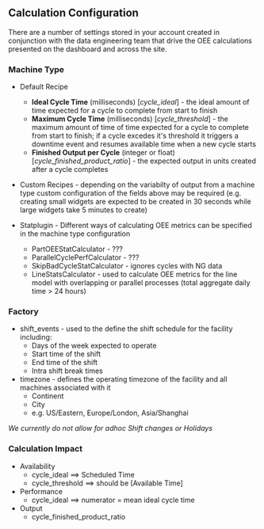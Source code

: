 ## Calculation Configuration

There are a number of settings stored in your account created in conjunction with the data engineering team that drive the OEE calculations presented on the dashboard and across the site.

### Machine Type

* Default Recipe
  * **Ideal Cycle Time** \(milliseconds\) [_cycle_ideal_] - the ideal amount of time expected for a cycle to complete from start to finish
  * **Maximum Cycle Time** \(milliseconds\) [_cycle_threshold_] - the maximum amount of time of time expected for a cycle to complete from start to finish; if a cycle excedes it's threshold it triggers a downtime event and resumes available time when a new cycle starts
  * **Finished Output per Cycle** (integer or float) [_cycle_finished_product_ratio_] - the expected output in units created after a cycle completes

* Custom Recipes - depending on the variabilty of output from a machine type custom configuration of the fields above may be required (e.g. creating small widgets are expected to be created in 30 seconds while large widgets take 5 minutes to create)

* Statplugin - Different ways of calculating OEE metrics can be specified in the machine type configuration
  * PartOEEStatCalculator - ???
  * ParallelCyclePerfCalculator - ???
  * SkipBadCycleStatCalculator - ignores cycles with NG data
  * LineStatsCalculator - used to calculate OEE metrics for the line model with overlapping or parallel processes (total aggregate daily time > 24 hours)


### Factory
* shift_events - used to the define the shift schedule for the facility including:
  * Days of the week expected to operate
  * Start time of the shift
  * End time of the shift
  * Intra shift break times
* timezone - defines the operating timezone of the facility and all machines associated with it
  * Continent
  * City
  * e.g. US/Eastern, Europe/London, Asia/Shanghai  

_We currently do not allow for adhoc Shift changes or Holidays_

### Calculation Impact
* Availability
  * cycle_ideal ==> Scheduled Time
  * cycle_threshold ==> should be [Available Time]
* Performance
  * cycle_ideal ==> numerator = mean ideal cycle time
* Output
  * cycle_finished_product_ratio





